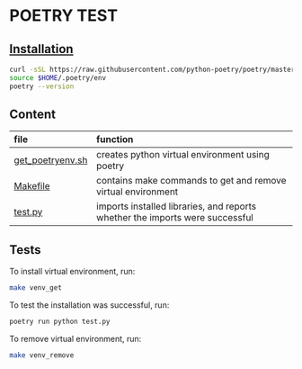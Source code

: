 # POETRY TEST

## [Installation](https://python-poetry.org/docs/#installation)
```sh
curl -sSL https://raw.githubusercontent.com/python-poetry/poetry/master/get-poetry.py | python
source $HOME/.poetry/env
poetry --version
```

## Content
|file|function|
|:--|:--|
|[get_poetryenv.sh](https://github.com/nikita-loik/dummy/blob/main/poetry_test/get_poetryenv.sh)|creates python virtual environment using poetry|
|[Makefile](https://github.com/nikita-loik/dummy/blob/main/poetry_test/Makefile)|contains make commands to get and remove virtual environment|
|[test.py](https://github.com/nikita-loik/dummy/blob/main/poetry_test/test.py)|imports installed libraries, and reports whether the imports were successful|

## Tests
To install virtual environment, run:
```sh
make venv_get
```
To test the installation was successful, run:
```sh
poetry run python test.py
```
To remove virtual environment, run:
```sh
make venv_remove
```